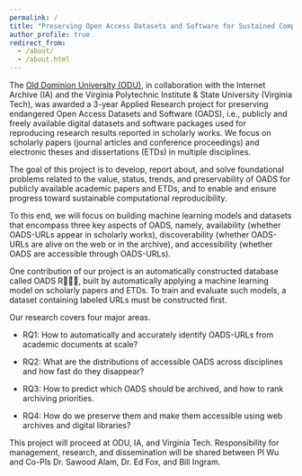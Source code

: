 ```yaml
---
permalink: /
title: "Preserving Open Access Datasets and Software for Sustained Computational Reproducibility"
author_profile: true
redirect_from: 
  - /about/
  - /about.html
---
```


The <a href="https://www.odu.edu/">Old Dominion University (ODU)</a>, in collaboration with the Internet Archive (IA) and the Virginia Polytechnic Institute & State University (Virginia Tech), was awarded a 3-year Applied Research project for preserving endangered Open Access Datasets and Software (OADS), i.e., publicly and freely available digital datasets and software packages used for reproducing research results reported in scholarly works. We focus on scholarly papers (journal articles and conference proceedings) and electronic theses and dissertations (ETDs) in multiple disciplines. 

The goal of this project is to develop, report about, and solve foundational problems related to the value, status, trends, and preservability of OADS for publicly available academic papers and ETDs, and to enable and ensure progress toward sustainable computational reproducibility.

To this end, we will focus on building machine learning models and datasets that encompass three key aspects of OADS, namely, availability (whether OADS-URLs appear in scholarly works), discoverability (whether OADS-URLs are alive on the web or in the archive), and accessibility (whether OADS are accessible through OADS-URLs). 

One contribution of our project is an automatically constructed database called OADS R￿￿￿, built by automatically applying a machine learning model on scholarly papers and ETDs. To train and evaluate such models, a dataset containing labeled URLs must be constructed first.

Our research covers four major areas. 
* RQ1: How to automatically and accurately identify OADS-URLs from academic documents at scale?

* RQ2: What are the distributions of accessible OADS across disciplines and how fast do they disappear?

* RQ3: How to predict which OADS should be archived, and how to rank archiving priorities.

* RQ4: How do we preserve them and make them accessible using web archives and digital libraries?

This project will proceed at ODU, IA, and Virginia Tech. Responsibility for management, research, and dissemination will be shared between PI Wu and Co-PIs Dr. Sawood Alam, Dr. Ed Fox, and Bill Ingram.
